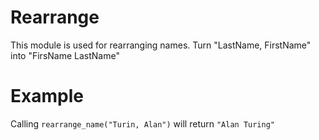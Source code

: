 Rearrange
=========

This module is used for rearranging names.
Turn "LastName, FirstName" into "FirsName LastName"

# Example

Calling `rearrange_name("Turin, Alan")` will return `"Alan Turing"`

